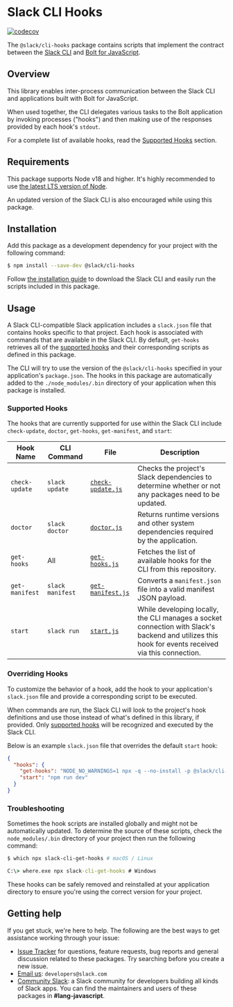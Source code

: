# Slack CLI Hooks

[![codecov](https://codecov.io/gh/slackapi/node-slack-sdk/graph/badge.svg?token=OcQREPvC7r&flag=cli-hooks)](https://codecov.io/gh/slackapi/node-slack-sdk)

The `@slack/cli-hooks` package contains scripts that implement the contract
between the [Slack CLI][cli] and [Bolt for JavaScript][bolt].

## Overview

This library enables inter-process communication between the Slack CLI and
applications built with Bolt for JavaScript.

When used together, the CLI delegates various tasks to the Bolt application by
invoking processes ("hooks") and then making use of the responses provided by
each hook's `stdout`.

For a complete list of available hooks, read the [Supported Hooks][supported]
section.

## Requirements

This package supports Node v18 and higher. It's highly recommended to use [the
latest LTS version of Node][node].

An updated version of the Slack CLI is also encouraged while using this package.

## Installation

Add this package as a development dependency for your project with the following
command:

```sh
$ npm install --save-dev @slack/cli-hooks
```

Follow [the installation guide][install] to download the Slack CLI and easily
run the scripts included in this package.

## Usage

A Slack CLI-compatible Slack application includes a `slack.json` file that
contains hooks specific to that project. Each hook is associated with commands
that are available in the Slack CLI. By default, `get-hooks` retrieves all of
the [supported hooks][supported] and their corresponding scripts as defined in
this package.

The CLI will try to use the version of the `@slack/cli-hooks` specified in your
application's `package.json`. The hooks in this package are automatically added
to the `./node_modules/.bin` directory of your application when this package is
installed.

### Supported Hooks

The hooks that are currently supported for use within the Slack CLI include
`check-update`, `doctor`, `get-hooks`, `get-manifest`, and `start`:

| Hook Name      | CLI Command      | File |Description |
| -------------- | ---------------- | ---- | ----------- |
| `check-update` | `slack update`   | [`check-update.js`](./src/check-update.js) | Checks the project's Slack dependencies to determine whether or not any packages need to be updated. |
| `doctor`       | `slack doctor`   | [`doctor.js`](./src/doctor.js) | Returns runtime versions and other system dependencies required by the application. |
| `get-hooks`    | All              | [`get-hooks.js`](./src/get-hooks.js) | Fetches the list of available hooks for the CLI from this repository. |
| `get-manifest` | `slack manifest` | [`get-manifest.js`](./src/get-manifest.js) | Converts a `manifest.json` file into a valid manifest JSON payload. |
| `start`        | `slack run`      | [`start.js`](./src/start.js) | While developing locally, the CLI manages a socket connection with Slack's backend and utilizes this hook for events received via this connection. |

### Overriding Hooks

To customize the behavior of a hook, add the hook to your application's
`slack.json` file and provide a corresponding script to be executed.

When commands are run, the Slack CLI will look to the project's hook definitions
and use those instead of what's defined in this library, if provided. Only
[supported hooks][supported] will be recognized and executed by the Slack CLI.

Below is an example `slack.json` file that overrides the default `start` hook:

```json
{
  "hooks": {
    "get-hooks": "NODE_NO_WARNINGS=1 npx -q --no-install -p @slack/cli-hooks slack-cli-get-hooks",
    "start": "npm run dev"
  }
}
```

### Troubleshooting

Sometimes the hook scripts are installed globally and might not be automatically
updated. To determine the source of these scripts, check the `node_modules/.bin`
directory of your project then run the following command:

```sh
$ which npx slack-cli-get-hooks # macOS / Linux
```

```cmd
C:\> where.exe npx slack-cli-get-hooks # Windows
```

These hooks can be safely removed and reinstalled at your application directory
to ensure you're using the correct version for your project.

## Getting help

If you get stuck, we're here to help. The following are the best ways to get
assistance working through your issue:

* [Issue Tracker][issues] for questions, feature requests, bug reports and
  general discussion related to these packages. Try searching before you create
  a new issue.
* [Email us][email]: `developers@slack.com`
* [Community Slack][community]: a Slack community for developers building all
  kinds of Slack apps. You can find the maintainers and users of these packages
  in **#lang-javascript**.

<!-- a collection of links -->
[bolt]: https://github.com/slackapi/bolt-js
[cli]: https://docs.slack.dev/tools/slack-cli/
[community]: https://community.slack.com/
[config]: https://api.slack.com/apps
[email]: mailto:developers@slack.com
[install]: https://docs.slack.dev/tools/slack-cli/guides/installing-the-slack-cli-for-mac-and-linux
[issues]: http://github.com/slackapi/node-slack-sdk/issues
[manifest]: https://docs.slack.dev/reference/app-manifest
[node]: https://github.com/nodejs/Release#release-schedule
[supported]: #supported-hooks
